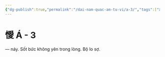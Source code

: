 ```yaml
---
{"dg-publish":true,"permalink":"/dai-nam-quac-am-tu-vi/a-3/","tags":["âm-tự-vị"],"created":"2025-08-16T13:57:17.415+07:00"}
---
```


# 懓 Á - 3


— náy. Sốt bức không yên trong lòng. Bộ lo sợ.